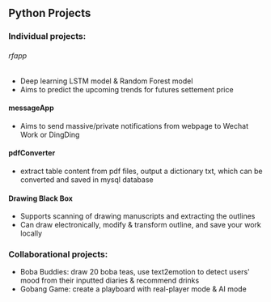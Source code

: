 ## Python Projects
### Individual projects: 
###### rfapp
- Deep learning LSTM model & Random Forest model
- Aims to predict the upcoming trends for futures settement price
#### messageApp
- Aims to send massive/private notifications from webpage to Wechat Work or DingDing
#### pdfConverter
- extract table content from pdf files, output a dictionary txt, which can be converted and saved in mysql database
#### Drawing Black Box
- Supports scanning of drawing manuscripts and extracting the outlines
- Can draw electronically, modify & transform outline, and save your work locally
### Collaborational projects:
- Boba Buddies: draw 20 boba teas, use text2emotion to detect users' mood from their inputted diaries & recommend drinks
- Gobang Game: create a playboard with real-player mode & AI mode

